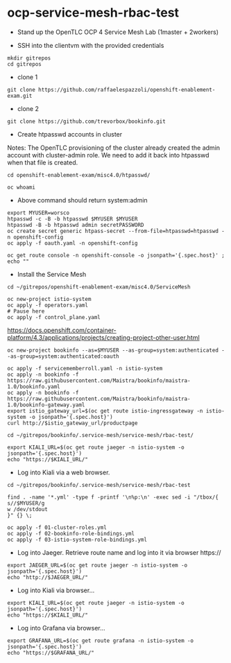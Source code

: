 # ocp-service-mesh-rbac-test

* Stand up the OpenTLC OCP 4 Service Mesh Lab (1master + 2workers)

* SSH into the clientvm with the provided credentials

```
mkdir gitrepos
cd gitrepos
```

* clone 1

```
git clone https://github.com/raffaelespazzoli/openshift-enablement-exam.git
```

* clone 2

```
git clone https://github.com/trevorbox/bookinfo.git
```

* Create htpasswd accounts in cluster

Notes: The OpenTLC provisioning of the cluster already created
the admin account with cluster-admin role.  We need to add it
back into htpasswd when that file is created.

```
cd openshift-enablement-exam/misc4.0/htpasswd/
```

```
oc whoami
```

* Above command should return system:admin

```
export MYUSER=worsco
htpasswd -c -B -b htpasswd $MYUSER $MYUSER
htpasswd -B -b htpasswd admin secretPASSWORD
oc create secret generic htpass-secret --from-file=htpasswd=htpasswd -n openshift-config
oc apply -f oauth.yaml -n openshift-config
```

```
oc get route console -n openshift-console -o jsonpath='{.spec.host}' ; echo ""
```

* Install the Service Mesh

```
cd ~/gitrepos/openshift-enablement-exam/misc4.0/ServiceMesh
```

```
oc new-project istio-system
oc apply -f operators.yaml
# Pause here
oc apply -f control_plane.yaml
```

https://docs.openshift.com/container-platform/4.3/applications/projects/creating-project-other-user.html

```
oc new-project bookinfo --as=$MYUSER --as-group=system:authenticated --as-group=system:authenticated:oauth
```

```
oc apply -f servicememberroll.yaml -n istio-system
oc apply -n bookinfo -f https://raw.githubusercontent.com/Maistra/bookinfo/maistra-1.0/bookinfo.yaml
oc apply -n bookinfo -f https://raw.githubusercontent.com/Maistra/bookinfo/maistra-1.0/bookinfo-gateway.yaml
export istio_gateway_url=$(oc get route istio-ingressgateway -n istio-system -o jsonpath='{.spec.host}')
curl http://$istio_gateway_url/productpage
```

```
cd ~/gitrepos/bookinfo/.service-mesh/service-mesh/rbac-test/
```

```
export KIALI_URL=$(oc get route jaeger -n istio-system -o jsonpath='{.spec.host}')
echo "https://$KIALI_URL/"
```

* Log into Kiali via a web browser.

```
cd ~/gitrepos/bookinfo/.service-mesh/service-mesh/rbac-test
```

```
find . -name '*.yml' -type f -printf '\n%p:\n' -exec sed -i "/tbox/{
s//$MYUSER/g
w /dev/stdout
}" {} \;
```

```
oc apply -f 01-cluster-roles.yml
oc apply -f 02-bookinfo-role-bindings.yml
oc apply -f 03-istio-system-role-bindings.yml
```

* Log into Jaeger. Retrieve route name and log into it via browser https://

```
export JAEGER_URL=$(oc get route jaeger -n istio-system -o jsonpath='{.spec.host}')
echo "http://$JAEGER_URL/"
```

* Log into Kiali via browser...
```
export KIALI_URL=$(oc get route jaeger -n istio-system -o jsonpath='{.spec.host}')
echo "https://$KIALI_URL/"
```

* Log into Grafana via browser...

```
export GRAFANA_URL=$(oc get route grafana -n istio-system -o jsonpath='{.spec.host}')
echo "https://$GRAFANA_URL/"
```
